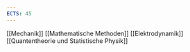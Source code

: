 ```yaml
---
ECTS: 45
---
```

[[Mechanik]]
[[Mathematische Methoden]]
[[Elektrodynamik]]
[[Quantentheorie und Statistische Physik]]
